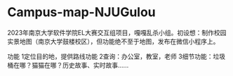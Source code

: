 # Campus-map-NJUGulou
2023年南京大学软件学院EL大赛交互组项目，嘎嘎乱杀小组。初设想：制作校园实景地图（南京大学鼓楼校区），但功能绝不至于地图，发布在微信小程序上。

功能
1定位目的地，提供路线功能
2查询：办公室，教室，老师
3细节功能：垃圾桶在哪？猫猫在哪？历史故事、实时故事......
